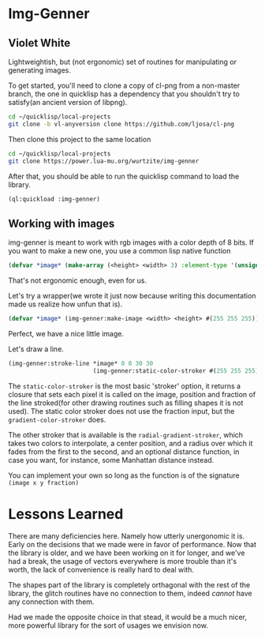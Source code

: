 # Img-Genner

## Violet White

Lightweightish, but (not ergonomic) set of routines for manipulating or
generating images.

To get started, you'll need to clone a copy of cl-png from a non-master branch,
the one in quicklisp has a dependency that you shouldn't try to satisfy(an
ancient version of libpng).

```bash
cd ~/quicklisp/local-projects
git clone -b vl-anyversion clone https://github.com/ljosa/cl-png
```

Then clone this project to the same location

```bash
cd ~/quicklisp/local-projects
git clone https://power.lua-mu.org/wurtzite/img-genner
```

After that, you should be able to run the quicklisp command to load the library.

```lisp
(ql:quickload :img-genner)
```

## Working with images

img-genner is meant to work with rgb images with a color depth of 8 bits. If you
want to make a new one, you use a common lisp native function

```lisp
(defvar *image* (make-array (<height> <width> 3) :element-type '(unsigned-byte 8)))
```

That's not ergonomic enough, even for us.

Let's try a wrapper(we wrote it just now because writing this documentation made
us realize how unfun that is).

```lisp
(defvar *image* (img-genner:make-image <width> <height> #(255 255 255)))
```

Perfect, we have a nice little image.

Let's draw a line.

```lisp
(img-genner:stroke-line *image* 0 0 30 30
                        (img-genner:static-color-stroker #(255 255 255)))
```

The `static-color-stroker` is the most basic 'stroker' option, it returns a
closure that sets each pixel it is called on the image, position and
fraction of the line stroked(for other drawing routines such as filling shapes
it is not used). The static color stroker does not use the fraction input, but
the `gradient-color-stroker` does.

The other stroker that is available is the `radial-gradient-stroker`, which
takes two colors to interpolate, a center position, and a radius over which it
fades from the first to the second, and an optional distance function, in case
you want, for instance, some Manhattan distance instead.

You can implement your own so long as the function is of the signature `(image x y fraction)`


# Lessons Learned

There are many deficiencies here. Namely how utterly unergonomic it is. Early on
the decisions that we made were in favor of performance. Now that the library is
older, and we have been working on it for longer, and we've had a break, the
usage of vectors everywhere is more trouble than it's worth, the lack of
convenience is really hard to deal with.

The shapes part of the library is completely orthagonal with the rest of the
library, the glitch routines have no connection to them, indeed *cannot* have
any connection with them.

Had we made the opposite choice in that stead, it would be a much nicer, more
powerful library for the sort of usages we envision now.
